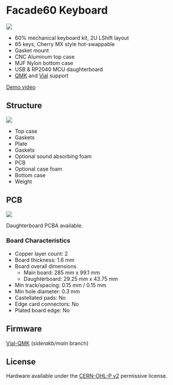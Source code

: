 # Facade60 Keyboard

![](https://i.imgur.com/wCdzQWL.jpeg)

- 60% mechanical keyboard kit, 2U LShift layout
- 65 keys, Cherry MX style hot-swappable
- Gasket mount
- CNC Aluminum top case
- MJF Nylon bottom case
- USB & RP2040 MCU daughterboard
- [QMK](https://qmk.fm/) and [Vial](https://get.vial.today/) support

[Demo video](https://youtu.be/Ful9dqWGcHk)

## Structure

![](https://i.imgur.com/mCEPxZT.png)

- Top case
- Gaskets
- Plate
- Gaskets
- Optional sound absorbing foam
- PCB
- Optional case foam
- Bottom case
- Weight

## PCB

![](https://i.imgur.com/1ukbuLa.jpeg)

Daughterboard PCBA available.

### Board Characteristics

- Copper layer count: 2
- Board thickness: 1.6 mm
- Board overall dimensions
    - Main board: 285 mm x 99.1 mm
    - Daughterboard: 29.25 mm x 43.75 mm
- Min track/spacing: 0.15 mm / 0.15 mm
- Min hole diameter: 0.3 mm
- Castellated pads: No
- Edge card connectors: No
- Plated board edge: No

## Firmware

[Vial-QMK](https://github.com/siderakb/vial-qmk/tree/siderakb/main/keyboards/siderakb/facade) (*siderakb/main* branch)

## License

 Hardware available under the [CERN-OHL-P v2](/LICENSE) permissive license.
 
